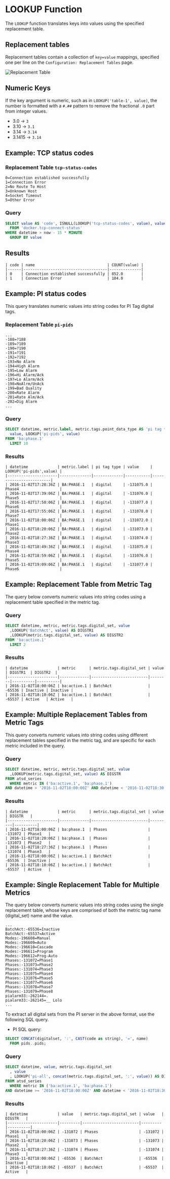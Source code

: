 # LOOKUP Function

The `LOOKUP` function translates keys into values using the specified replacement table.

## Replacement tables

Replacement tables contain a collection of `key=value` mappings, specified one per line on the `Configuration: Replacement Tables` page.

![Replacement Table](../images/replacement-table-tcp.png)

## Numeric Keys

If the key argument is numeric, such as in `LOOKUP('table-1', value)`, the number is formatted with a `#.##` pattern to remove the fractional `.0` part from integer values.

* 3.0 -> `3`
* 3.10 -> `3.1`
* 3.14 -> `3.14`
* 3.1415 -> `3.14`

## Example: TCP status codes

### Replacement Table `tcp-status-codes`

```ls
0=Connection established successfully
1=Connection Error
2=No Route To Host
3=Unknown Host
4=Socket Timeout
5=Other Error
```

### Query

```sql
SELECT value AS 'code', ISNULL(LOOKUP('tcp-status-codes', value), value) AS 'name', COUNT(value)
  FROM 'docker.tcp-connect-status'
WHERE datetime > now - 15 * MINUTE
  GROUP BY value
```

## Results

```ls
| code | name                                | COUNT(value) |
|------|-------------------------------------|--------------|
| 0    | Connection established successfully | 852.0        |
| 1    | Connection Error                    | 104.0        |
```

## Example: PI status codes

This query translates numeric values into string codes for PI Tag digital tags.

### Replacement Table `pi-pids`

```ls
...
-188=?188
-189=?189
-190=?190
-191=?191
-192=?192
-193=No Alarm
-194=High Alarm
-195=Low Alarm
-196=Hi Alarm/Ack
-197=Lo Alarm/Ack
-198=NoAlrm/UnAck
-199=Bad Quality
-200=Rate Alarm
-201=Rate Alm/Ack
-202=Dig Alarm
...
```

### Query

```sql
SELECT datetime, metric.label, metric.tags.point_data_type AS 'pi tag type',
  value, LOOKUP('pi-pids', value)
FROM 'ba:phase.1'
  LIMIT 10
```

### Results

```ls
| datetime             | metric.label | pi tag type | value     | LOOKUP('pi-pids',value) |
|----------------------|--------------|-------------|-----------|-------------------------|
| 2016-11-02T17:28:36Z | BA:PHASE.1   | digital     | -131075.0 | Phase4                  |
| 2016-11-02T17:39:06Z | BA:PHASE.1   | digital     | -131076.0 | Phase5                  |
| 2016-11-02T17:50:06Z | BA:PHASE.1   | digital     | -131077.0 | Phase6                  |
| 2016-11-02T17:55:06Z | BA:PHASE.1   | digital     | -131078.0 | Phase7                  |
| 2016-11-02T18:00:06Z | BA:PHASE.1   | digital     | -131072.0 | Phase1                  |
| 2016-11-02T18:20:06Z | BA:PHASE.1   | digital     | -131073.0 | Phase2                  |
| 2016-11-02T18:27:36Z | BA:PHASE.1   | digital     | -131074.0 | Phase3                  |
| 2016-11-02T18:49:36Z | BA:PHASE.1   | digital     | -131075.0 | Phase4                  |
| 2016-11-02T18:59:06Z | BA:PHASE.1   | digital     | -131076.0 | Phase5                  |
| 2016-11-02T19:09:06Z | BA:PHASE.1   | digital     | -131077.0 | Phase6                  |
```

## Example: Replacement Table from Metric Tag

The query below converts numeric values into string codes using a replacement table specified in the metric tag.

### Query

```sql
SELECT datetime, metric, metric.tags.digital_set, value
  ,LOOKUP('BatchAct', value) AS DIGSTR1
  ,LOOKUP(metric.tags.digital_set, value) AS DIGSTR2
FROM 'ba:active.1'
  LIMIT 2
```

### Results

```ls
| datetime             | metric      | metric.tags.digital_set | value  | DIGSTR1  | DIGSTR2  |
|----------------------|-------------|-------------------------|--------|----------|----------|
| 2016-11-02T18:00:06Z | ba:active.1 | BatchAct                | -65536 | Inactive | Inactive |
| 2016-11-02T18:10:06Z | ba:active.1 | BatchAct                | -65537 | Active   | Active   |
```

## Example: Multiple Replacement Tables from Metric Tags

This query converts numeric values into string codes using different replacement tables specified in the metric tag, and are specific for each metric included in the query.

### Query

```sql
SELECT datetime, metric, metric.tags.digital_set, value
  ,LOOKUP(metric.tags.digital_set, value) AS DIGSTR
FROM atsd_series
  WHERE metric IN ('ba:active.1', 'ba:phase.1')
AND datetime > '2016-11-02T18:00:00Z' AND datetime < '2016-11-02T18:30:00Z'
```

### Results

```ls
| datetime             | metric      | metric.tags.digital_set | value   | DIGSTR   |
|----------------------|-------------|-------------------------|---------|----------|
| 2016-11-02T18:00:06Z | ba:phase.1  | Phases                  | -131072 | Phase1   |
| 2016-11-02T18:20:06Z | ba:phase.1  | Phases                  | -131073 | Phase2   |
| 2016-11-02T18:27:36Z | ba:phase.1  | Phases                  | -131074 | Phase3   |
| 2016-11-02T18:00:06Z | ba:active.1 | BatchAct                | -65536  | Inactive |
| 2016-11-02T18:10:06Z | ba:active.1 | BatchAct                | -65537  | Active   |
```

## Example: Single Replacement Table for Multiple Metrics

The query below converts numeric values into string codes using the single replacement table, whose keys are comprised of both the metric tag name (digital_set) name and the value.

```ls
...
BatchAct:-65536=Inactive
BatchAct:-65537=Active
Modes:-196608=Manual
Modes:-196609=Auto
Modes:-196610=Cascade
Modes:-196611=Program
Modes:-196612=Prog-Auto
Phases:-131072=Phase1
Phases:-131073=Phase2
Phases:-131074=Phase3
Phases:-131075=Phase4
Phases:-131076=Phase5
Phases:-131077=Phase6
Phases:-131078=Phase7
Phases:-131079=Phase8
pialarm33:-262144=.
pialarm33:-262145=__ Lolo
...
```

To extract all digital sets from the PI server in the above format, use the following SQL query.

* PI SQL query:

```sql
SELECT CONCAT(digitalset, ':', CAST(code as string), '=', name)
  FROM pids..pids;
```

### Query

```sql
SELECT datetime, value, metric.tags.digital_set
  , value
  , LOOKUP('pi-all', concat(metric.tags.digital_set, ':', value)) AS DIGSTR
FROM atsd_series
  WHERE metric IN ('ba:active.1', 'ba:phase.1')
AND datetime >= '2016-11-02T18:00:00Z' AND datetime < '2016-11-02T18:30:00Z'
```

### Results

```ls
| datetime             | value   | metric.tags.digital_set | value   | DIGSTR   |
|----------------------|---------|-------------------------|---------|----------|
| 2016-11-02T18:00:06Z | -131072 | Phases                  | -131072 | Phase1   |
| 2016-11-02T18:20:06Z | -131073 | Phases                  | -131073 | Phase2   |
| 2016-11-02T18:27:36Z | -131074 | Phases                  | -131074 | Phase3   |
| 2016-11-02T18:00:06Z | -65536  | BatchAct                | -65536  | Inactive |
| 2016-11-02T18:10:06Z | -65537  | BatchAct                | -65537  | Active   |
```
